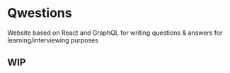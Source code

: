 # Qwestions

Website based on React and GraphQL for writing questions & answers for learning/interviewing purposes

## WIP
